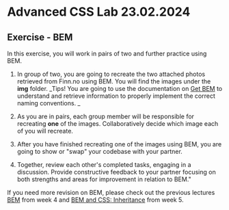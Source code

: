 # Advanced CSS Lab 23.02.2024

## Exercise - BEM
In this exercise, you will work in pairs of two and further practice using BEM. 

1. In group of two, you are going to recreate the two attached photos retrieved from Finn.no using BEM. You will find the images under the **img** folder.
_Tips! You are going to use the documentation on [Get BEM](https://getbem.com/) to understand and retrieve information to properly implement the correct naming conventions.
_
3. As you are in pairs, each group member will be responsible for recreating **one** of the images. Collaboratively decide which image each of you will recreate.
   
4. After you have finished recreating one of the images using BEM, you are going to show or "swap" your codebase with your partner.

5. Together, review each other's completed tasks, engaging in a discussion. Provide constructive feedback to your partner focusing on both strengths and areas for improvement in relation to BEM."

If you need more revision on BEM, please check out the previous lectures [BEM](https://incredible-pie-c7721f.netlify.app/week4/bem/) from week 4 and [BEM and CSS: Inheritance](https://incredible-pie-c7721f.netlify.app/week5/bem_inheritance/) from week 5.
 
